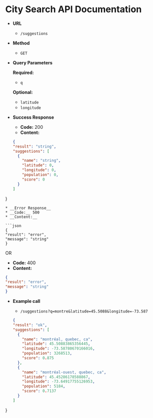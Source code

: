 # City Search API Documentation

* __URL__
  * `/suggestions`

* __Method__
  * `GET`

* __Query Parameters__

  **Required:**
   * `q`

  **Optional:**
  * `latitude`
  * `longitude`

* __Success Response__
  * __Code:__ 200
  * __Content:__

  ```json
  {
  "result": "string",
  "suggestions": [
    {
      "name": "string",
      "latitude": 0,
      "longitude": 0,
      "population": 0,
      "score": 0
    }
  ]
}
  ```
* __Error Response__
  * __Code:__ 500
  * __Content:__

  ```json
  {
  "result": "error",
  "message": "string"
  }
  ```
  OR

  * __Code:__ 400
  * __Content:__

  ```json
  {
  "result": "error",
  "message": "string"
  }
  ```

* __Example call__
  * `/suggestions?q=montre&latitude=45.5088&longitude=-73.587`

  ```json
  {
  "result": "ok",
  "suggestions": [
    {
      "name": "montréal, quebec, ca",
      "latitude": 45.50883865356445,
      "longitude": -73.58780670166016,
      "population": 3268513,
      "score": 0.875
    },
    {
      "name": "montréal-ouest, quebec, ca",
      "latitude": 45.45286178588867,
      "longitude": -73.64917755126953,
      "population": 5184,
      "score": 0.7137
    }
  ]
}
  ```

